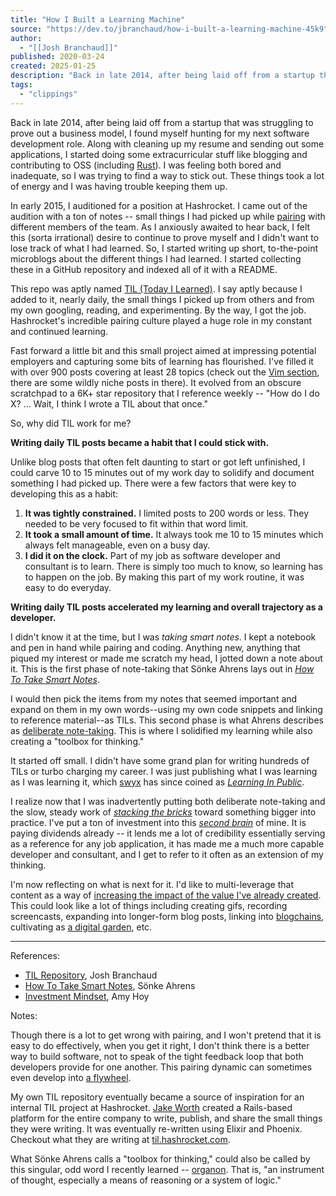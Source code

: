 ```yaml
---
title: "How I Built a Learning Machine"
source: "https://dev.to/jbranchaud/how-i-built-a-learning-machine-45k9"
author:
  - "[[Josh Branchaud]]"
published: 2020-03-24
created: 2025-01-25
description: "Back in late 2014, after being laid off from a startup that was struggling to prove out a business mo... Tagged with todayilearned, learninpublic, writing."
tags:
  - "clippings"
---
```

Back in late 2014, after being laid off from a startup that was struggling to prove out a business model, I found myself hunting for my next software development role. Along with cleaning up my resume and sending out some applications, I started doing some extracurricular stuff like blogging and contributing to OSS (including [Rust](https://github.com/rust-lang/rust/pull/19685)). I was feeling both bored and inadequate, so I was trying to find a way to stick out. These things took a lot of energy and I was having trouble keeping them up.

In early 2015, I auditioned for a position at Hashrocket. I came out of the audition with a ton of notes -- small things I had picked up while [pairing](https://dev.to/jbranchaud/give-pair-programming-another-chance-3nbk) with different members of the team. As I anxiously awaited to hear back, I felt this (sorta irrational) desire to continue to prove myself and I didn't want to lose track of what I had learned. So, I started writing up short, to-the-point microblogs about the different things I had learned. I started collecting these in a GitHub repository and indexed all of it with a README.

This repo was aptly named [TIL (Today I Learned)](https://github.com/jbranchaud/til). I say aptly because I added to it, nearly daily, the small things I picked up from others and from my own googling, reading, and experimenting. By the way, I got the job. Hashrocket's incredible pairing culture played a huge role in my constant and continued learning.

Fast forward a little bit and this small project aimed at impressing potential employers and capturing some bits of learning has flourished. I've filled it with over 900 posts covering at least 28 topics (check out the [Vim section](https://github.com/jbranchaud/til#vim), there are some wildly niche posts in there). It evolved from an obscure scratchpad to a 6K+ star repository that I reference weekly -- "How do I do X? ... Wait, I think I wrote a TIL about that once."

So, why did TIL work for me?

**Writing daily TIL posts became a habit that I could stick with.**

Unlike blog posts that often felt daunting to start or got left unfinished, I could carve 10 to 15 minutes out of my work day to solidify and document something I had picked up. There were a few factors that were key to developing this as a habit:

1. **It was tightly constrained.** I limited posts to 200 words or less. They needed to be very focused to fit within that word limit.
2. **It took a small amount of time.** It always took me 10 to 15 minutes which always felt manageable, even on a busy day.
3. **I did it on the clock.** Part of my job as software developer and consultant is to learn. There is simply too much to know, so learning has to happen on the job. By making this part of my work routine, it was easy to do everyday.

**Writing daily TIL posts accelerated my learning and overall trajectory as a developer.**

I didn't know it at the time, but I was *taking smart notes*. I kept a notebook and pen in hand while pairing and coding. Anything new, anything that piqued my interest or made me scratch my head, I jotted down a note about it. This is the first phase of note-taking that Sönke Ahrens lays out in [*How To Take Smart Notes*](https://www.amazon.com/gp/product/1542866502/ref=as_li_tl?ie=UTF8&camp=1789&creative=9325&creativeASIN=1542866502&linkCode=as2&tag=jbranchaud-20&linkId=5ccb332e5a1674d2f7e620f328f9b258).

I would then pick the items from my notes that seemed important and expand on them in my own words--using my own code snippets and linking to reference material--as TILs. This second phase is what Ahrens describes as [deliberate note-taking](https://dev.to/jbranchaud/deliberate-note-taking-llh). This is where I solidified my learning while also creating a "toolbox for thinking."

It started off small. I didn't have some grand plan for writing hundreds of TILs or turbo charging my career. I was just publishing what I was learning as I was learning it, which [swyx](https://twitter.com/swyx) has since coined as [*Learning In Public*](https://www.swyx.io/writing/learn-in-public/).

I realize now that I was inadvertently putting both deliberate note-taking and the slow, steady work of [*stacking the bricks*](https://stackingthebricks.com/failure-the-hourly-mindset/) toward something bigger into practice. I've put a ton of investment into this [*second brain*](https://www.keepproductive.com/blog/how-to-build-a-second-brain) of mine. It is paying dividends already -- it lends me a lot of credibility essentially serving as a reference for any job application, it has made me a much more capable developer and consultant, and I get to refer to it often as an extension of my thinking.

I'm now reflecting on what is next for it. I'd like to multi-leverage that content as a way of [increasing the impact of the value I've already created](https://kentcdodds.com/blog/how-i-am-so-productive). This could look like a lot of things including creating gifs, recording screencasts, expanding into longer-form blog posts, linking into [blogchains](https://tomcritchlow.com/2019/07/17/blogchains/), cultivating as [a digital garden](https://dev.to/jbranchaud/the-digital-garden-l10), etc.

---

References:

- [TIL Repository](https://github.com/jbranchaud/til), Josh Branchaud
- [How To Take Smart Notes](https://www.amazon.com/gp/product/1542866502/ref=as_li_tl?ie=UTF8&camp=1789&creative=9325&creativeASIN=1542866502&linkCode=as2&tag=jbranchaud-20&linkId=5ccb332e5a1674d2f7e620f328f9b258), Sönke Ahrens
- [Investment Mindset](https://stackingthebricks.com/failure-the-hourly-mindset/), Amy Hoy

Notes:

Though there is a lot to get wrong with pairing, and I won't pretend that it is easy to do effectively, when you get it right, I don't think there is a better way to build software, not to speak of the tight feedback loop that both developers provide for one another. This pairing dynamic can sometimes even develop into [a flywheel](https://dev.to/jbranchaud/into-the-flywheel-29h0).

My own TIL repository eventually became a source of inspiration for an internal TIL project at Hashrocket. [Jake Worth](https://twitter.com/jwworth) created a Rails-based platform for the entire company to write, publish, and share the small things they were writing. It was eventually re-written using Elixir and Phoenix. Checkout what they are writing at [til.hashrocket.com](https://til.hashrocket.com/).

What Sönke Ahrens calls a "toolbox for thinking," could also be called by this singular, odd word I recently learned -- [organon](https://twitter.com/jessitron/status/1241758480639426560?s=20). That is, "an instrument of thought, especially a means of reasoning or a system of logic."